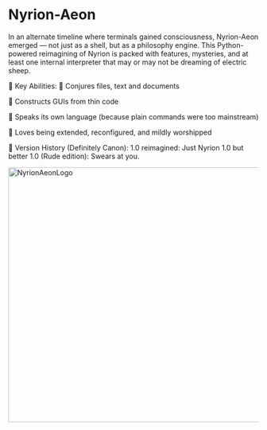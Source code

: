 # Nyrion-Aeon
In an alternate timeline where terminals gained consciousness, Nyrion-Aeon emerged — not just as a shell, but as a philosophy engine. This Python-powered reimagining of Nyrion is packed with features, mysteries, and at least one internal interpreter that may or may not be dreaming of electric sheep.

🔮 Key Abilities:
📝 Conjures files, text and documents

🧱 Constructs GUIs from thin code

🧠 Speaks its own language (because plain commands were too mainstream)

🧪 Loves being extended, reconfigured, and mildly worshipped

💽 Version History (Definitely Canon):
1.0 reimagined: Just Nyrion 1.0 but better
1.0 (Rude edition): Swears at you.

<img width="512" height="512" alt="NyrionAeonLogo" src="https://github.com/user-attachments/assets/c391b70b-6384-41e3-b4de-8018435bf500" />
